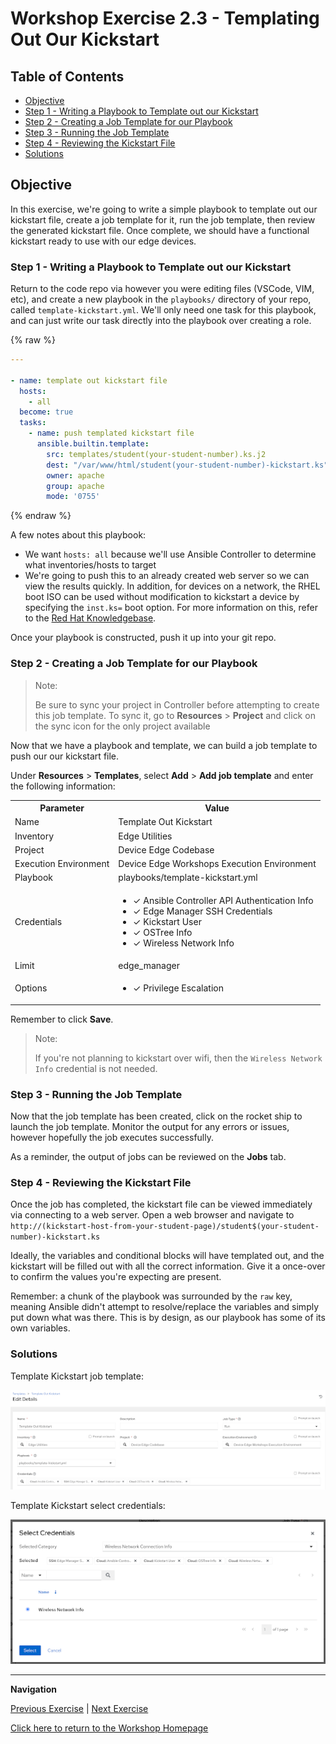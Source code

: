 # Workshop Exercise 2.3 - Templating Out Our Kickstart

## Table of Contents

* [Objective](#objective)
* [Step 1 - Writing a Playbook to Template out our Kickstart](#step-1---writing-a-playbook-to-template-out-our-kickstart)
* [Step 2 - Creating a Job Template for our Playbook](#step-2---creating-a-job-template-for-our-playbook)
* [Step 3 - Running the Job Template](#step-3---running-the-job-template)
* [Step 4 - Reviewing the Kickstart File](#step-4---reviewing-the-kickstart-file)
* [Solutions](#solutions)

## Objective

In this exercise, we're going to write a simple playbook to template out our kickstart file, create a job template for it, run the job template, then review the generated kickstart file. Once complete, we should have a functional kickstart ready to use with our edge devices.

### Step 1 - Writing a Playbook to Template out our Kickstart

Return to the code repo via however you were editing files (VSCode, VIM, etc), and create a new playbook in the `playbooks/` directory of your repo, called `template-kickstart.yml`. We'll only need one task for this playbook, and can just write our task directly into the playbook over creating a role.

{% raw %}
```yaml
---

- name: template out kickstart file
  hosts:
    - all
  become: true
  tasks:
    - name: push templated kickstart file
      ansible.builtin.template:
        src: templates/student(your-student-number).ks.j2
        dest: "/var/www/html/student(your-student-number)-kickstart.ks"
        owner: apache
        group: apache
        mode: '0755'
```
{% endraw %}

A few notes about this playbook:
- We want `hosts: all` because we'll use Ansible Controller to determine what inventories/hosts to target
- We're going to push this to an already created web server so we can view the results quickly. In addition, for devices on a network, the RHEL boot ISO can be used without modification to kickstart a device by specifying the `inst.ks=` boot option. For more information on this, refer to the [Red Hat Knowledgebase](https://access.redhat.com/documentation/en-us/red_hat_enterprise_linux/8/html/performing_an_advanced_rhel_8_installation/starting-kickstart-installations_installing-rhel-as-an-experienced-user).

Once your playbook is constructed, push it up into your git repo.

### Step 2 - Creating a Job Template for our Playbook

> Note:
>
> Be sure to sync your project in Controller before attempting to create this job template.
> To sync it, go to **Resources** > **Project** and click on the sync icon for the only project available

Now that we have a playbook and template, we can build a job template to push our our kickstart file.

Under **Resources** > **Templates**, select **Add** > **Add job template** and enter the following information:

<table>
  <tr>
    <th>Parameter</th>
    <th>Value</th>
  </tr>
  <tr>
    <td>Name</td>
    <td>Template Out Kickstart</td>
  </tr>
  <tr>
    <td>Inventory</td>
    <td>Edge Utilities</td>
  </tr>
  <tr>
    <td>Project</td>
    <td>Device Edge Codebase</td>
  </tr>
  <tr>
    <td>Execution Environment</td>
    <td>Device Edge Workshops Execution Environment</td>
  </tr>
  <tr>
    <td>Playbook</td>
    <td>playbooks/template-kickstart.yml</td>
  </tr>
  <tr>
    <td>Credentials</td>
    <td><ul><li>✓ Ansible Controller API Authentication Info</li><li>✓ Edge Manager SSH Credentials</li><li>✓ Kickstart User</li><li>✓ OSTree Info</li><li>✓ Wireless Network Info</li></ul></td>
  </tr>
  <tr>
    <td>Limit</td>
    <td>edge_manager</td>
  </tr>
   <tr>
    <td>Options</td>
    <td><ul><li>✓ Privilege Escalation</li></ul></td>
  </tr> 
</table>

Remember to click **Save**.

> Note:
>
> If you're not planning to kickstart over wifi, then the `Wireless Network Info` credential is not needed.

### Step 3 - Running the Job Template

Now that the job template has been created, click on the rocket ship to launch the job template. Monitor the output for any errors or issues, however hopefully the job executes successfully.

As a reminder, the output of jobs can be reviewed on the **Jobs** tab.

### Step 4 - Reviewing the Kickstart File

Once the job has completed, the kickstart file can be viewed immediately via connecting to a web server. Open a web browser and navigate to `http://(kickstart-host-from-your-student-page)/student$(your-student-number)-kickstart.ks`

Ideally, the variables and conditional blocks will have templated out, and the kickstart will be filled out with all the correct information. Give it a once-over to confirm the values you're expecting are present.

Remember: a chunk of the playbook was surrounded by the `raw` key, meaning Ansible didn't attempt to resolve/replace the variables and simply put down what was there. This is by design, as our playbook has some of its own variables.

### Solutions

Template Kickstart job template:

![Template Kickstart Job Template](../images/template-kickstart-job-template.png)

Template Kickstart select credentials:

![Template Kickstart Select Credentials](../images/template-kickstart-select-credentials.png)

---
**Navigation**

[Previous Exercise](../2.2-kickstart-creds) | [Next Exercise](../2.4-build-iso)

[Click here to return to the Workshop Homepage](../README.md)

